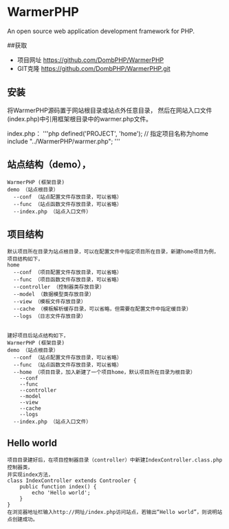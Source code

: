 # WarmerPHP
An open source web application development framework for PHP.

##获取
+ 项目网址 https://github.com/DombPHP/WarmerPHP
+ GIT克隆  https://github.com/DombPHP/WarmerPHP.git

## 安装
将WarmerPHP源码置于网站根目录或站点外任意目录，
然后在网站入口文件(index.php)中引用框架根目录中的warmer.php文件。
	
index.php：
'''php
defined('PROJECT', 'home'); // 指定项目名称为home
include "../WarmerPHP/warmer.php";
'''

## 站点结构（demo），
	WarmerPHP (框架目录)
	demo （站点根目录）
	  --conf （站点配置文件存放目录，可以省略）
	  --func （站点函数文件存放目录，可以省略）
	  --index.php （站点入口文件）

## 项目结构
    默认项目所在目录为站点根目录，可以在配置文件中指定项目所在目录，新建home项目为例，项目结构如下，
	home
	  --conf （项目配置文件存放目录，可以省略）
	  --func （项目函数文件存放目录，可以省略）
	  --controller （控制器类存放目录）
	  --model （数据模型类存放目录）
	  --view （模板文件存放目录）
	  --cache （模板解析缓存目录，可以省略，但需要在配置文件中指定缓目录）
	  --logs （日志文件存放目录）


	建好项目后站点结构如下，
	WarmerPHP (框架目录)
	demo （站点根目录）
	  --conf （站点配置文件存放目录，可以省略）
	  --func （站点函数文件存放目录，可以省略）
	  --home （项目目录，加入新建了一个项目home，默认项目所在目录为根目录）
		--conf
		--func
		--controller
		--model
		--view
		--cache
		--logs
	  --index.php （站点入口文件）

## Hello world
    项目目录建好后，在项目控制器目录（controller）中新建IndexController.class.php控制器类，
	并实现index方法，
	class IndexController extends Controoler {
	    public function index() {
		    echo 'Hello world';
		}
	}
	在浏览器地址栏输入http://网址/index.php访问站点，若输出“Hello world”，则说明站点创建成功。